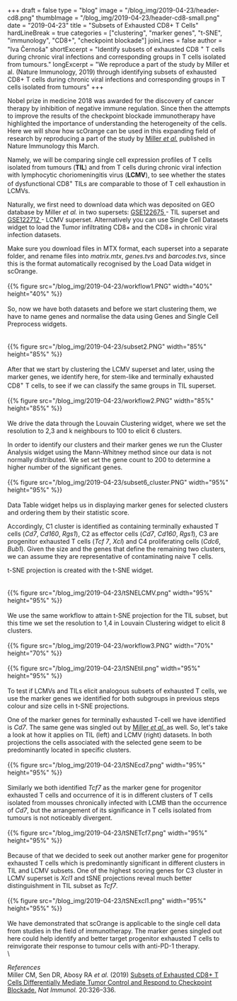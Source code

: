 ﻿+++
draft = false
type = "blog"
image = "/blog_img/2019-04-23/header-cd8.png"
thumbImage = "/blog_img/2019-04-23/header-cd8-small.png"
date = "2019-04-23" 
title = "Subsets of Exhausted CD8+ T Cells" 
hardLineBreak = true 
categories = ["clustering", "marker genes", "t-SNE", "immunology", "CD8+", "checkpoint blockade"]
joinLines = false
author = "Iva Černoša"
shortExcerpt = "Identify subsets of exhausted CD8 <sup>+</sup> T cells during chronic viral infections and corresponding groups in T cells isolated from tumours." 
longExcerpt = "We reproduce a part of the study by Miller et al. (Nature Immunology, 2019) through identifying subsets of exhausted CD8+ T cells during chronic viral infections and corresponding groups in T cells isolated from tumours" 
+++


Nobel prize in medicine 2018 was awarded for the discovery of cancer therapy by inhibition of negative immune regulation. Since then the attempts to improve the results of the checkpoint blockade immunotherapy have highlighted the importance of understanding the heterogeneity of the cells. Here we will show how scOrange can be used in this expanding field of research by reproducing a part of the study by <a href="https://www.nature.com/articles/s41590-019-0312-6"> Miller <i>et al.</i></a> published in Nature Immunology this March.  

Namely, we will be comparing single cell expression profiles of T cells isolated from tumours (<b>TIL</b>) and from T cells during chronic viral infection with lymphocytic choriomeningitis virus (<b>LCMV</b>), to see whether the states of dysfunctional CD8<sup>+</sup> TILs are comparable to those of T cell exhaustion in LCMVs. 

Naturally, we first need to download data which was deposited on GEO database by Miller <i>et al.</i> in two supersets: <a href="https://www.ncbi.nlm.nih.gov/geo/query/acc.cgi?acc=GSE122675"> GSE122675 </a>  - TIL superset and <a href="https://www.ncbi.nlm.nih.gov/geo/query/acc.cgi?acc=GSE122712"> GSE122712 </a> - LCMV superset. Alternatively you can use Single Cell Datasets widget to load the Tumor infiltrating CD8+ and the CD8+ in chronic viral infection datasets. 

Make sure you download files in MTX format, each superset into a separate folder, and rename files into <i>matrix.mtx</i>, <i>genes.tvs</i> and <i>barcodes.tvs</i>, since this is the format automatically recognised by the Load Data widget in scOrange. 
\
\
{{% figure src="/blog_img/2019-04-23/workflow1.PNG" width="40%" height="40%" %}}
\
\
So, now we have both datasets and before we start clustering them, we have to name genes and normalise the data using Genes and Single Cell Preprocess widgets.   
\
\
{{% figure src="/blog_img/2019-04-23/subset2.PNG" width="85%" height="85%" %}}
\
\
After that we start by clustering the LCMV superset and later, using the marker genes, we identify here, for stem-like and terminally exhausted CD8<sup>+</sup> T cells, to see if we can classify the same groups in TIL superset. 
\
\
{{% figure src="/blog_img/2019-04-23/workflow2.PNG" width="85%" height="85%" %}}
\
\
We drive the data through the Louvain Clustering widget, where we set the resolution to 2,3 and k neighbours to 100 to elicit 6 clusters.

In order to identify our clusters and their marker genes we run the Cluster Analysis widget using the Mann-Whitney method since our data is not normally distributed. We set set the gene count to 200 to determine a higher number of the significant genes. 
\
\
{{% figure src="/blog_img/2019-04-23/subset6_cluster.PNG" width="95%" height="95%" %}}
\
\
Data Table widget helps us in displaying marker genes for selected clusters and ordering them by their statistic score. 

Accordingly, C1 cluster is identified as containing terminally exhausted  T cells (<i>Cd7</i>, <i>Cd160</i>, <i>Rgs1</i>), C2 as effector cells (<i>Cd7</i>, <i>Cd160</i>, <i>Rgs1</i>), C3 are progenitor exhausted T cells (<i>Tcf 7</i>, <i>Xcl</i>) and C4 proliferating cells (<i>Cdc6</i>, <i>Bub1</i>). Given the size and the genes that define the remaining two clusters, we can assume they are representative of contaminating naive T cells. <!--malo še razširi-->

t-SNE projection is created with the t-SNE widget.  
\
\
{{% figure src="/blog_img/2019-04-23/tSNELCMV.png" width="95%" height="95%" %}}
\
\
We use the same workflow to attain t-SNE projection for the TIL subset, but this time we set the resolution to 1,4 in Louvain Clustering widget to elicit 8 clusters.
\
\
{{% figure src="/blog_img/2019-04-23/workflow3.PNG" width="70%" height="70%" %}}
\
\
{{% figure src="/blog_img/2019-04-23/tSNEtil.png" width="95%" height="95%" %}}
\
\
To test if LCMVs and TILs elicit analogous subsets of exhausted T cells, we use the marker genes we identified for both subgroups in previous steps colour and size cells in t-SNE projections. 

One of the marker genes for terminally exhausted T-cell we have identified is <i>Cd7</i>. The same gene was singled out by <a href="https://www.nature.com/articles/s41590-019-0312-6">Miller <i>et al.</i> </a> as well. So, let's take a look at how it applies on TIL (left) and LCMV (right) datasets. In both projections the cells associated with the selected gene seem to be predominantly located in specific clusters. 
\
\
{{% figure src="/blog_img/2019-04-23/tSNEcd7.png" width="95%" height="95%" %}}
\
\
Similarly we both identified <i>Tcf7</i> as the marker gene for progenitor exhausted T cells and occurrence of it is in different clusters of T cells isolated from mousses chronically infected with LCMB than the occurrence of <i>Cd7</i>, but the arrangement of its significance in T cells isolated from tumours is not noticeably divergent.
\
\
{{% figure src="/blog_img/2019-04-23/tSNETcf7.png" width="95%" height="95%" %}}
\
\
Because of that we decided to seek out another marker gene for progenitor exhausted T cells which is predominantly significant in different clusters in TIL and LCMV subsets. One of the highest scoring genes for C3 cluster in LCMV superset is <i>Xcl1</i> and tSNE projections reveal much better distinguishment in TIL subset as <i>Tcf7</i>.
\
\
{{% figure src="/blog_img/2019-04-23/tSNExcl1.png" width="95%" height="95%" %}}
\
\
We have demonstrated that scOrange is applicable to the single cell data from studies in the field of immunotherapy. The marker genes singled out here could help identify and better target progenitor exhausted T cells to reinvigorate their response to tumour cells with anti-PD-1 therapy.
\
\

*References* 
\
Miller CM, Sen DR, Abosy RA <i>et al.</i> (2019) <a href="https://www.nature.com/articles/s41590-019-0312-6">Subsets of Exhausted CD8+ T Cells Differentially Mediate Tumor Control and Respond to Checkpoint Blockade.</a> <i>Nat Immunol.</i> 20:326–336.